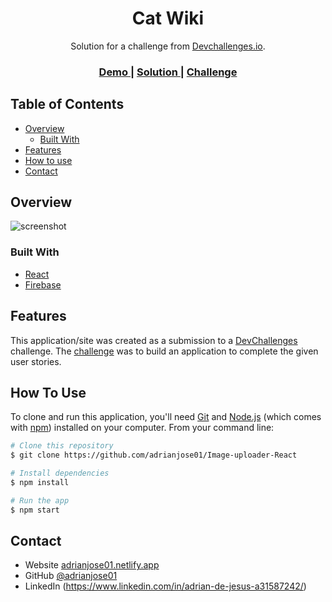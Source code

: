 <!-- Please update value in the {}  -->

<h1 align="center">Cat Wiki</h1>

<div align="center">
   Solution for a challenge from  <a href="http://devchallenges.io" target="_blank">Devchallenges.io</a>.
</div>

<div align="center">
  <h3>
    <a href="https://image-uploader-via9.onrender.com/">
      Demo
    </a>
    <span> | </span>
    <a href="https://github.com/adrianjose01/Image-uploader-React">
      Solution
    </a>
    <span> | </span>
    <a href="https://legacy.devchallenges.io/challenges/O2iGT9yBd6xZBrOcVirx">
      Challenge
    </a>
  </h3>
</div>

<!-- TABLE OF CONTENTS -->

## Table of Contents

- [Overview](#overview)
  - [Built With](#built-with)
- [Features](#features)
- [How to use](#how-to-use)
- [Contact](#contact)

<!-- OVERVIEW -->

## Overview

![screenshot](https://firebasestorage.googleapis.com/v0/b/upload-image-1409e.appspot.com/o/2480933549486699?alt=media&token=8857e8de-c07c-419d-baea-dc57cade83c7)

### Built With

<!-- This section should list any major frameworks that you built your project using. Here are a few examples.-->

- [React](https://reactjs.org/)
- [Firebase](https://firebase.google.com/)

## Features

<!-- List the features of your application or follow the template. Don't share the figma file here :) -->

This application/site was created as a submission to a [DevChallenges](https://devchallenges.io/challenges) challenge. The [challenge](https://devchallenges.io/challenges/rYyhwJAxMfES5jNQ9YsP) was to build an application to complete the given user stories.

## How To Use

<!-- Example: -->

To clone and run this application, you'll need [Git](https://git-scm.com) and [Node.js](https://nodejs.org/en/download/) (which comes with [npm](http://npmjs.com)) installed on your computer. From your command line:

```bash
# Clone this repository
$ git clone https://github.com/adrianjose01/Image-uploader-React

# Install dependencies
$ npm install

# Run the app
$ npm start
```

## Contact

- Website [adrianjose01.netlify.app](https://adrianjose01.netlify.app/)
- GitHub [@adrianjose01](https://github.com/adrianjose01)
- LinkedIn (https://www.linkedin.com/in/adrian-de-jesus-a31587242/)
